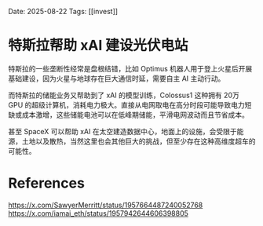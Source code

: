 Date: 2025-08-22
Tags: [[invest]]

# 特斯拉帮助 xAI 建设光伏电站

特斯拉的一些垄断性经常是盘根结错，比如 Optimus 机器人用于登上火星后开展基础建设，因为火星与地球存在巨大通信时延，需要自主 AI 主动行动。

而特斯拉的储能业务又帮助到了 xAI 的模型训练，Colossus1 这种拥有 20万 GPU 的超级计算机，消耗电力极大。直接从电网取电在高分时段可能导致电力短缺或成本激增，这些储能电池可以在低峰期储能，平滑电网波动而且节省成本。

甚至 SpaceX 可以帮助 xAI 在太空建造数据中心，地面上的设施，会受限于能源，土地以及散热，当然这里也会其他巨大的挑战，但至少存在这种高维度超车的可能性。

# References
https://x.com/SawyerMerritt/status/1957664487240052768
https://x.com/iamai_eth/status/1957942644606398805